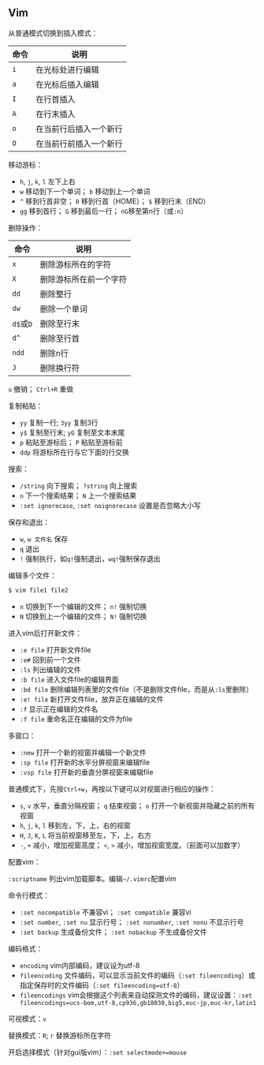 ## Vim

从普通模式切换到插入模式：

|命令|说明|
|---|---|
|`i`|在光标处进行编辑|
|`a`|在光标后插入编辑|
|`I`|在行首插入|
|`A`|在行末插入|
|`o`|在当前行后插入一个新行|
|`O`|在当前行前插入一个新行|

移动游标：

* `h`, `j`, `k`, `l` 左下上右
* `w` 移动到下一个单词； `b` 移动到上一个单词
* `^` 移到行首非空； `0` 移到行首（HOME）；  `$` 移到行末（END）
* `gg` 移到首行； `G` 移到最后一行； `nG`移至第n行（或`:n`）

删除操作：

|命令|说明|
|---|---|
|`x`|删除游标所在的字符|
|`X`|删除游标所在前一个字符|
|`dd`|删除整行|
|`dw`|删除一个单词|
|`d$`或`D`|删除至行末|
|`d^`|删除至行首|
|`ndd`|删除n行|
|`J`|删除换行符|

`u` 撤销； `Ctrl+R` 重做

复制粘贴：

* `yy` 复制一行; `3yy` 复制3行
* `y$` 复制至行末; `yG` 复制至文本末尾
* `p` 粘贴至游标后； `P` 粘贴至游标前
* `ddp` 将游标所在行与它下面的行交换

搜索：

* `/string` 向下搜索； `?string` 向上搜索
* `n` 下一个搜索结果； `N` 上一个搜索结果
* `:set ignorecase`, `:set noignorecase` 设置是否忽略大小写

保存和退出：

* `w`, `w 文件名` 保存
* `q` 退出
* `!` 强制执行，如`q!`强制退出，`wq!`强制保存退出

编辑多个文件：

``` Bash
$ vim file1 file2
```

* `n` 切换到下一个编辑的文件； `n!` 强制切换
* `N` 切换到上一个编辑的文件； `N!` 强制切换

进入vim后打开新文件：

* `:e file` 打开新文件file
* `:e#` 回到前一个文件
* `:ls` 列出编辑的文件
* `:b file` 进入文件file的编辑界面
* `:bd file` 删除编辑列表里的文件file（不是删除文件file，而是从`:ls`里删除）
* `:e! file` 新打开文件file，放弃正在编辑的文件
* `:f` 显示正在编辑的文件名
* `:f file` 重命名正在编辑的文件为file

多窗口：

* `:new` 打开一个新的视窗并编辑一个新文件
* `:sp file` 打开新的水平分屏视窗来编辑file
* `:vsp file` 打开新的垂直分屏视窗来编辑file

普通模式下，先按`Ctrl+w`，再按以下键可以对视窗进行相应的操作：

* `s`, `v` 水平，垂直分隔视窗； `q` 结束视窗； `o` 打开一个新视窗并隐藏之前的所有视窗
* `h`, `j`, `k`, `l` 移到左，下，上，右的视窗
* `H`, `J`, `K`, `L` 将当前视窗移至左，下，上，右方
* `-`, `+` 减小，增加视窗高度； `<`, `>` 减小，增加视窗宽度。（前面可以加数字）

配置vim：

`:scriptname` 列出vim加载脚本。编辑`~/.vimrc`配置vim

命令行模式：

* `:set nocompatible` 不兼容vi； `:set compatible` 兼容vi
* `:set number`, `:set nu` 显示行号； `:set nonumber`, `:set nonu` 不显示行号
* `:set backup` 生成备份文件； `:set nobackup` 不生成备份文件

编码格式：

* `encoding` vim内部编码，建议设为utf-8
* `fileencoding` 文件编码，可以显示当前文件的编码（`:set fileencoding`）或指定保存时的文件编码（`:set fileencoding=utf-8`）
* `fileencodings` vim会根据这个列表来自动探测文件的编码，建议设置：`:set fileencodings=ucs-bom,utf-8,cp936,gb18030,big5,euc-jp,euc-kr,latin1`

可视模式：`v`

替换模式：`R`; `r` 替换游标所在字符

开启选择模式（针对gui版vim）：`:set selectmode+=mouse`
